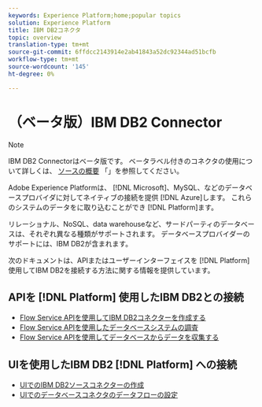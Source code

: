 ```yaml
---
keywords: Experience Platform;home;popular topics
solution: Experience Platform
title: IBM DB2コネクタ
topic: overview
translation-type: tm+mt
source-git-commit: 6ffdcc2143914e2ab41843a52dc92344ad51bcfb
workflow-type: tm+mt
source-wordcount: '145'
ht-degree: 0%

---
```



# （ベータ版）IBM DB2 Connector

>[!NOTE]
>IBM DB2 Connectorはベータ版です。 ベータラベル付きのコネクタの使用について詳しくは、 [ソースの概要](../../home.md#terms-and-conditions) 「」を参照してください。

Adobe Experience Platformは、 [!DNL Microsoft]、MySQL、などのデータベースプロバイダに対してネイティブの接続を提供 [!DNL Azure]します。 これらのシステムのデータをに取り込むことができ [!DNL Platform]ます。

リレーショナル、NoSQL、data warehouseなど、サードパーティのデータベースは、それぞれ異なる種類がサポートされます。 データベースプロバイダーのサポートには、IBM DB2が含まれます。

次のドキュメントは、APIまたはユーザーインターフェイスを [!DNL Platform] 使用してIBM DB2を接続する方法に関する情報を提供しています。

## APIを [!DNL Platform] 使用したIBM DB2との接続

- [Flow Service APIを使用してIBM DB2コネクターを作成する](../../tutorials/api/create/databases/ibm-db2.md)
- [Flow Service APIを使用したデータベースシステムの調査](../../tutorials/api/explore/database-nosql.md)
- [Flow Service APIを使用してデータベースからデータを収集する](../../tutorials/api/collect/database-nosql.md)

## UIを使用したIBM DB2 [!DNL Platform] への接続

- [UIでのIBM DB2ソースコネクターの作成](../../tutorials/ui/create/databases/ibm-db2.md)
- [UIでのデータベースコネクタのデータフローの設定](../../tutorials/ui/dataflow/databases.md)